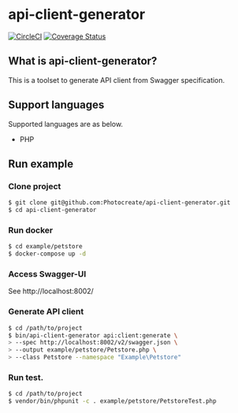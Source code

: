 # api-client-generator

[![CircleCI](https://circleci.com/gh/Photocreate/api-client-generator.svg?style=svg)](https://circleci.com/gh/Photocreate/api-client-generator)
[![Coverage Status](https://coveralls.io/repos/github/Photocreate/api-client-generator/badge.svg?branch=master)](https://coveralls.io/github/Photocreate/api-client-generator?branch=master)

## What is api-client-generator?
This is a toolset to generate API client from Swagger specification.

## Support languages
Supported languages are as below.

- PHP

## Run example

### Clone project

```bash
$ git clone git@github.com:Photocreate/api-client-generator.git
$ cd api-client-generator
```

### Run docker

```bash
$ cd example/petstore
$ docker-compose up -d
```

### Access Swagger-UI

See http://localhost:8002/

### Generate API client

```bash
$ cd /path/to/project
$ bin/api-client-generator api:client:generate \
> --spec http://localhost:8002/v2/swagger.json \
> --output example/petstore/Petstore.php \
> --class Petstore --namespace "Example\Petstore"
```

### Run test.

```bash
$ cd /path/to/project
$ vendor/bin/phpunit -c . example/petstore/PetstoreTest.php
```
